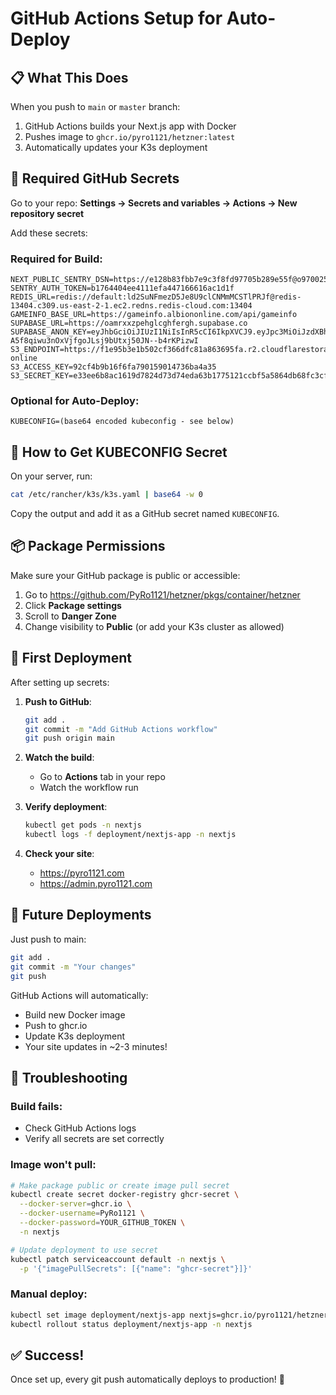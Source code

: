 # GitHub Actions Setup for Auto-Deploy

## 📋 What This Does

When you push to `main` or `master` branch:
1. GitHub Actions builds your Next.js app with Docker
2. Pushes image to `ghcr.io/pyro1121/hetzner:latest`
3. Automatically updates your K3s deployment

## 🔐 Required GitHub Secrets

Go to your repo: **Settings → Secrets and variables → Actions → New repository secret**

Add these secrets:

### Required for Build:
```
NEXT_PUBLIC_SENTRY_DSN=https://e128b83fbb7e9c3f8fd97705b289e55f@o970025.ingest.us.sentry.io/4508842398384128
SENTRY_AUTH_TOKEN=b1764404ee4111efa447166616ac1d1f
REDIS_URL=redis://default:ld2SuNFmezD5Je8U9clCNMmMCSTlPRJf@redis-13404.c309.us-east-2-1.ec2.redns.redis-cloud.com:13404
GAMEINFO_BASE_URL=https://gameinfo.albiononline.com/api/gameinfo
SUPABASE_URL=https://oamrxxzpehglcghfergh.supabase.co
SUPABASE_ANON_KEY=eyJhbGciOiJIUzI1NiIsInR5cCI6IkpXVCJ9.eyJpc3MiOiJzdXBhYmFzZSIsInJlZiI6Im9hbXJ4eHpwZWhnbGNnaGZlcmdoIiwicm9sZSI6ImFub24iLCJpYXQiOjE3NTkyNjA3ODAsImV4cCI6MjA3NDgzNjc4MH0.-A5f8qiwu3nOxVjfgoJLsj9bUtxj50JN--b4rKPizwI
S3_ENDPOINT=https://f1e95b3e1b502cf366dfc81a863695fa.r2.cloudflarestorage.com/albion-online
S3_ACCESS_KEY=92cf4b9b16f6fa790159014736ba4a35
S3_SECRET_KEY=e33ee6b8ac1619d7824d73d74eda63b1775121ccbf5a5864db68fc3cfeeaf32f
```

### Optional for Auto-Deploy:
```
KUBECONFIG=(base64 encoded kubeconfig - see below)
```

## 🔑 How to Get KUBECONFIG Secret

On your server, run:
```bash
cat /etc/rancher/k3s/k3s.yaml | base64 -w 0
```

Copy the output and add it as a GitHub secret named `KUBECONFIG`.

## 📦 Package Permissions

Make sure your GitHub package is public or accessible:
1. Go to https://github.com/PyRo1121/hetzner/pkgs/container/hetzner
2. Click **Package settings**
3. Scroll to **Danger Zone**
4. Change visibility to **Public** (or add your K3s cluster as allowed)

## 🚀 First Deployment

After setting up secrets:

1. **Push to GitHub**:
   ```bash
   git add .
   git commit -m "Add GitHub Actions workflow"
   git push origin main
   ```

2. **Watch the build**:
   - Go to **Actions** tab in your repo
   - Watch the workflow run

3. **Verify deployment**:
   ```bash
   kubectl get pods -n nextjs
   kubectl logs -f deployment/nextjs-app -n nextjs
   ```

4. **Check your site**:
   - https://pyro1121.com
   - https://admin.pyro1121.com

## 🔄 Future Deployments

Just push to main:
```bash
git add .
git commit -m "Your changes"
git push
```

GitHub Actions will automatically:
- Build new Docker image
- Push to ghcr.io
- Update K3s deployment
- Your site updates in ~2-3 minutes!

## 🐛 Troubleshooting

### Build fails:
- Check GitHub Actions logs
- Verify all secrets are set correctly

### Image won't pull:
```bash
# Make package public or create image pull secret
kubectl create secret docker-registry ghcr-secret \
  --docker-server=ghcr.io \
  --docker-username=PyRo1121 \
  --docker-password=YOUR_GITHUB_TOKEN \
  -n nextjs

# Update deployment to use secret
kubectl patch serviceaccount default -n nextjs \
  -p '{"imagePullSecrets": [{"name": "ghcr-secret"}]}'
```

### Manual deploy:
```bash
kubectl set image deployment/nextjs-app nextjs=ghcr.io/pyro1121/hetzner:latest -n nextjs
kubectl rollout status deployment/nextjs-app -n nextjs
```

## ✅ Success!

Once set up, every git push automatically deploys to production! 🎉
